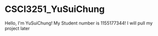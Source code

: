 # CSCI3251_YuSuiChung

Hello, I'm YuSuiChung!
My Student number is 1155177344!
I will pull my project later
